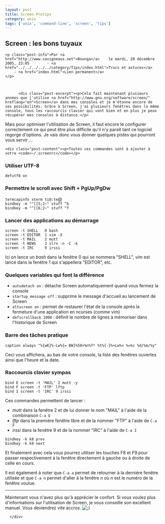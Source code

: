 ```yaml
---
layout: post
title: Screen Protips
category: unix
tags: ['unix', 'command-line', 'screen', 'tips']
---
```


  <div class="post">
    <h2 id="p68" class="post-title">Screen : les bons tuyaux</h2>
    
    <p class="post-info">Par <a href="http://www.cavigneaux.net">Bounga</a>    le mardi, 20 décembre 2005, 23:05        - <a href="../../../../../category/Tips/index.html">Trucs et astuces</a>
        - <a href="index.html">Lien permanent</a>
    </p>
    
    
    
          <div class="post-excerpt"><p>Cela fait maintenant plusieurs années que j'utilise <a href="http://www.gnu.org/software/screen/" hreflang="en">Screen</a> dans mes consoles et je m'étonne encore de ses possibilités. Grâce à Screen, j'ai plusieurs fenêtres dans la même console, tous les raccourcis clavier qui vont bien et en plus je peux récupérer mes consoles à distance.</p>


<p>Mais pour optimiser l'utilisation de Screen, il faut encore le configurer correctement ce qui peut être plus difficile qu'il n'y parait tant ce logiciel regorge d'options. Je vais donc vous donner quelques pistes qui pourront vous servir ...</p></div>
        
    <div class="post-content"><p>Toutes ces commandes sont à ajouter à votre <code>~/.screenrc</code></p>


<h3>Utiliser UTF-8</h3>

<p><code>defutf8 on</code></p>


<h3>Permettre le scroll avec Shift + PgUp/PgDw</h3>

<p><code>termcapinfo xterm ti@:te</code>@<br />
<code>bindkey -m "^[[5;2~" stuff ^b</code><br />
<code>bindkey -m "^[[6;2~" stuff ^f</code><br /></p>


<h3>Lancer des applications au démarrage</h3>

<p><code>screen -t SHELL   0 bash</code><br />
<code>screen -t EDITOR  1 vim -X</code><br />
<code>screen -t MAIL    2 mutt</code><br />
<code>screen -t NEWS    3 slrn -n -C -k</code><br />
<code>screen -t IRC     9 irssi</code></p>


<p>Ici on lance un <em>bash</em> dans la fenêtre 0 qui se nommera "SHELL", <em>vim</em> est lancé dans la fenêtre 1 qui s'appellera "EDITOR", etc.</p>


<h3>Quelques variables qui font la différence</h3>
<ul>
<li><code>autodetach on</code>&nbsp;: détache Screen automatiquement quand vous fermez la console</li>
<li><code>startup_message off</code>&nbsp;: supprime le message d'accueil au lancement de Screen</li>
<li><code>altscreen on</code>&nbsp;: permet de restaurer l'état de la console après la fermeture d'une application en ncurses (comme vim)</li>
<li><code>defscrollback 1000</code>&nbsp;: définit le nombre de lignes à mémoriser dans l'historique de Screen</li>
</ul>

<h3>Barre des tâches pratique</h3>

<p><code>caption always "%{wK}%-Lw%{= BW}%50&gt;%n%f* %t%{-}%+Lw%&lt; %=%c %d/%m/%y"</code></p>


<p>Ceci vous affichera, au bas de votre console, la liste des fenêtres ouvertes ainsi que l'heure et la date.</p>


<h3>Raccourcis clavier sympas</h3>

<p><code>bind E screen -t 'MAIL' 2 mutt -y</code><br />
<code>bind F screen -t 'FTP' lftp</code><br />
<code>bind I screen -t 'IRC' 9 irssi</code></p>


<p>Ces commandes permettent de lancer&nbsp;:</p>
<ul>
<li><em>mutt</em> dans la fenêtre 2 et de lui donner le nom "MAIL" à l'aide de la combinaison <code>C-a E</code><br /></li>
<li><em>lftp</em> dans la premiére fenêtre libre et de la nommer "FTP" à l'aide de <code>C-a F</code><br /></li>
<li><em>irssi</em> dans la fenêtre 9 et de la nommer "IRC" à l'aide de <code>C-a I</code></li>
</ul>

<p><code>bindkey -k k8 prev</code><br />
<code>bindkey -k k9 next</code></p>


<p>Et finalement avec cela vous pourrez utiliser les touches F8 et F9 pour passer respectivement à la fenêtre directement à gauche ou à droite de celle en cours.</p>


<p>Il est également à noter que <code>C-a a</code> permet de retourner à la derniére fenêtre utilisée et que <code>C-a n</code> permet d'aller à la fenêtre <em>n</em> où <em>n</em> est le numéro de la fenêtre voulue.</p>


<hr />


<p>Maintenant vous n'avez plus qu'à apprécier le confort. Si vous voulez plus d'informations sur l'utilisation de Screen, je vous conseille son excellent manuel. Vous deviendrez vite accros. <img src="../../../../../themes/default/smilies/wink.png" alt=";)" class="smiley" /></p></div>

      </div>


